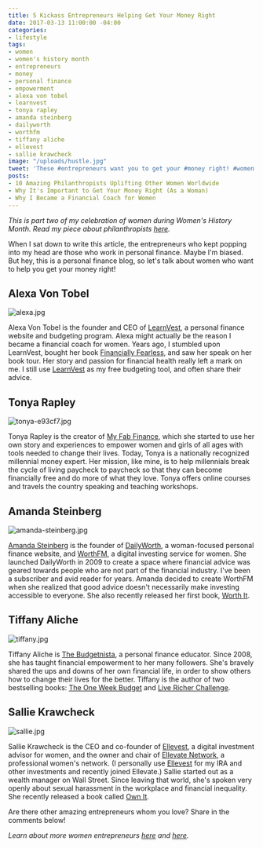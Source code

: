 ```yaml
---
title: 5 Kickass Entrepreneurs Helping Get Your Money Right
date: 2017-03-13 11:00:00 -04:00
categories:
- lifestyle
tags:
- women
- women's history month
- entrepreneurs
- money
- personal finance
- empowerment
- alexa von tobel
- learnvest
- tonya rapley
- amanda steinberg
- dailyworth
- worthfm
- tiffany aliche
- ellevest
- sallie krawcheck
image: "/uploads/hustle.jpg"
tweet: 'These #entrepreneurs want you to get your #money right! #women #womenshistory'
posts:
- 10 Amazing Philanthropists Uplifting Other Women Worldwide
- Why It's Important to Get Your Money Right (As a Woman)
- Why I Became a Financial Coach for Women
---
```


*This is part two of my celebration of women during Women's History Month. Read my piece about  philanthropists [here](https://www.maggiegermano.com/blog/10-Amazing-Philanthropists-Uplifting-Other-Women/).*

When I sat down to write this article, the entrepreneurs who kept popping into my head are those who work in personal finance. Maybe I'm biased. But hey, this is a personal finance blog, so let's talk about women who want to help you get your money right!

## Alexa Von Tobel

![alexa.jpg](/uploads/alexa.jpg)

Alexa Von Tobel is the founder and CEO of [LearnVest](https://www.learnvest.com0), a personal finance website and budgeting program. Alexa might actually be the reason I became a financial coach for women. Years ago, I stumbled upon LearnVest, bought her book [Financially Fearless](https://www.amazon.com/dp/B00DTEMGF6/ref=dp-kindle-redirect?_encoding=UTF8&btkr=1), and saw her speak on her book tour. Her story and passion for financial health really left a mark on me.  I still use [LearnVest](https://www.learnvest.com) as my free budgeting tool, and often share their advice.

## Tonya Rapley

![tonya-e93cf7.jpg](/uploads/tonya-e93cf7.jpg)

Tonya Rapley is the creator of [My Fab Finance](www.myfabfinance.com), which she started to use her own story and experiences to empower women and girls of all ages with tools needed to change their lives. Today, Tonya is a nationally recognized millennial money expert. Her mission, like mine, is to help millennials break the cycle of living paycheck to paycheck so that they can become financially free and do more of what they love. Tonya offers online courses and travels the country speaking and teaching workshops.

## Amanda Steinberg

![amanda-steinberg.jpg](/uploads/amanda-steinberg.jpg)

[Amanda Steinberg](https://www.amandasteinberg.net/) is the founder of [DailyWorth](dailyworth.com), a woman-focused personal finance website, and [WorthFM](worthfm.com), a digital investing service for women. She launched DailyWorth in 2009 to create a space where financial advice was geared towards people who are not part of the financial industry. I've been a subscriber and avid reader for years. Amanda decided to create WorthFM when she realized that good advice doesn't necessarily make investing accessible to everyone. She also recently released her first book, [Worth It](https://www.amazon.com/dp/B01CO3468W/ref=dp-kindle-redirect?_encoding=UTF8&btkr=1).

## Tiffany Aliche

![tiffany.jpg](/uploads/tiffany.jpg)

Tiffany Aliche is [The Budgetnista](http://thebudgetnista.com/), a personal finance educator. Since 2008, she has taught financial empowerment to her many followers. She's bravely shared the ups and downs of her own financial life, in order to show others how to change their lives for the better. Tiffany is the author of two bestselling books: [The One Week Budget](https://www.amazon.com/dp/B005110B84/ref=dp-kindle-redirect?_encoding=UTF8&btkr=1) and [Live Richer Challenge](https://www.amazon.com/Live-Richer-Challenge-budget-improve-ebook/dp/B00RYBGMH8/ref=sr_1_1?s=digital-text&ie=UTF8&qid=1489080781&sr=1-1&keywords=live\+richer\+challenge).

## Sallie Krawcheck

![sallie.jpg](/uploads/sallie.jpg)

Sallie Krawcheck is the CEO and co-founder of [Ellevest](ellevest.com), a digital investment advisor for women, and the owner and chair of [Ellevate Network](ellevatenetwork.com), a professional women's network. (I personally use [Ellevest](ellevest.com) for my IRA and other investments and recently joined Ellevate.) Sallie started out as a wealth manager on Wall Street. Since leaving that world, she's spoken very openly about sexual harassment in the workplace and financial inequality. She recently released a book called [Own It](https://www.amazon.com/Own-Power-Women-at-Work-ebook/dp/B01FPH2MJ4/ref=sr_1_1?s=digital-text&ie=UTF8&qid=1489080171&sr=1-1&keywords=sally\+krawcheck).

Are there other amazing entrepreneurs whom you love? Share in the comments below!

*Learn about more women entrepreneurs [here](https://www.entrepreneur.com/slideshow/254071) and [here](http://fortune.com/2015/09/09/2015-most-promising-women-entrepreneurs/).*